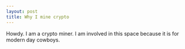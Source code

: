```yaml
---
layout: post
title: Why I mine crypto
---
```


Howdy. I am a crypto miner. I am involved in this space because it is for modern day cowboys.
